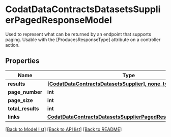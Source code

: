 # CodatDataContractsDatasetsSupplierPagedResponseModel

Used to represent what can be returned by an endpoint that supports paging.  Usable with the [ProducesResponseType] attribute on a controller action.

## Properties
Name | Type | Description | Notes
------------ | ------------- | ------------- | -------------
**results** | [**[CodatDataContractsDatasetsSupplier], none_type**](CodatDataContractsDatasetsSupplier.md) |  | [optional] 
**page_number** | **int** |  | [optional] 
**page_size** | **int** |  | [optional] 
**total_results** | **int** |  | [optional] 
**links** | [**CodatDataContractsDatasetsSupplierPagedResponseLinksModel**](CodatDataContractsDatasetsSupplierPagedResponseLinksModel.md) |  | [optional] 

[[Back to Model list]](../README.md#documentation-for-models) [[Back to API list]](../README.md#documentation-for-api-endpoints) [[Back to README]](../README.md)


